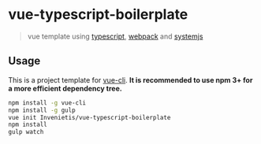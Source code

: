 # vue-typescript-boilerplate
> vue template using [typescript](http://www.typescriptlang.org), [webpack](https://webpack.github.io) and [systemjs](https://github.com/systemjs/systemjs)

## Usage

This is a project template for [vue-cli](https://github.com/vuejs/vue-cli). **It is recommended to use npm 3+ for a more efficient dependency tree.**

``` bash
npm install -g vue-cli
npm install -g gulp
vue init Invenietis/vue-typescript-boilerplate
npm install
gulp watch
```